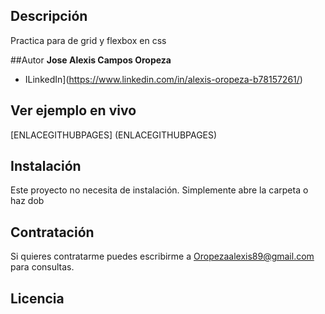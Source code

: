 ## Descripción

Practica para de grid y flexbox en css

##Autor
**Jose Alexis Campos Oropeza**


* ILinkedIn](https://www.linkedin.com/in/alexis-oropeza-b78157261/)

## Ver ejemplo en vivo
[ENLACEGITHUBPAGES] (ENLACEGITHUBPAGES)

## Instalación
Este proyecto no necesita de instalación. Simplemente abre la carpeta o haz dob

## Contratación

Si quieres contratarme puedes escribirme a Oropezaalexis89@gmail.com para consultas.

## Licencia

